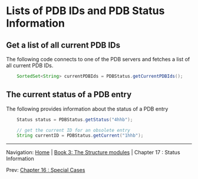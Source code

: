 # Lists of PDB IDs and PDB Status Information

## Get a list of all current PDB IDs

The following code connects to one of the PDB servers and fetches a list of all current PDB IDs.

```java
    SortedSet<String> currentPDBIds = PDBStatus.getCurrentPDBIds();
```     

## The current status of a PDB entry

The following provides information about the status of a PDB entry

```java
    Status status = PDBStatus.getStatus("4hhb");

    // get the current ID for an obsolete entry
    String currentID = PDBStatus.getCurrent("1hhb"); 
```   


<!--automatically generated footer-->

---

Navigation:
[Home](../README.md)
| [Book 3: The Structure modules](README.md)
| Chapter 17 : Status Information

Prev: [Chapter 16 : Special Cases](special.md)
